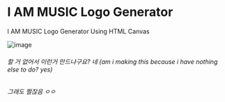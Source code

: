 # I AM MUSIC Logo Generator

I AM MUSIC Logo Generator Using HTML Canvas

![image](https://github.com/user-attachments/assets/3bc8dbd6-602c-4ab6-8507-0c5a8a2bab68)


###### 할 거 없어서 이런거 만드냐구요? 네 (am i making this because i have nothing else to do? yes)
###### 그래도 쩔잖음 ㅇㅇ

